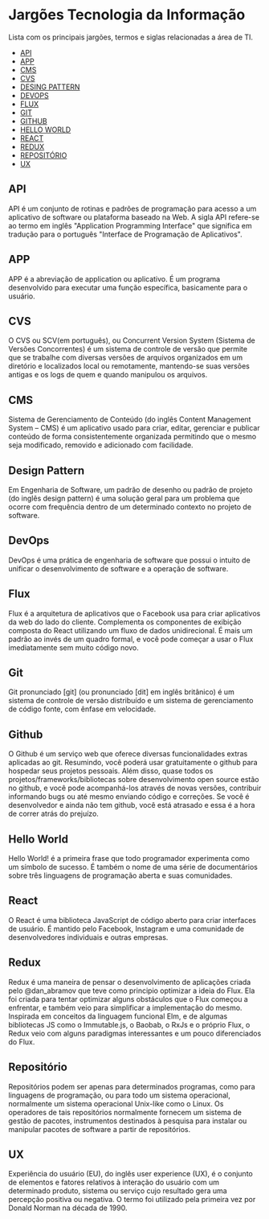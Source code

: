 # Jargões Tecnologia da Informação
Lista com os principais jargões, termos e siglas relacionadas a área de TI.

* [API](#api)
* [APP](#app)
* [CMS](#cms)
* [CVS](#cvs)
* [DESING PATTERN](#design-pattern)
* [DEVOPS](#devops)
* [FLUX](#flux)
* [GIT](#git)
* [GITHUB](#github)
* [HELLO WORLD](#hello-world)
* [REACT](#react)
* [REDUX](#REDUX)
* [REPOSITÓRIO](#repositório)
* [UX](#ux)


## API
API é um conjunto de rotinas e padrões de programação para acesso a um aplicativo de software ou plataforma baseado na Web. A sigla API refere-se ao termo em inglês "Application Programming Interface" que significa em tradução para o português "Interface de Programação de Aplicativos".

## APP
APP é a abreviação de application ou aplicativo. É um programa desenvolvido para executar uma função específica, basicamente para o usuário.

## CVS
O CVS ou SCV(em português), ou Concurrent Version System (Sistema de Versões Concorrentes) é um sistema de controle de versão que permite que se trabalhe com diversas versões de arquivos organizados em um diretório e localizados local ou remotamente, mantendo-se suas versões antigas e os logs de quem e quando manipulou os arquivos.

## CMS
Sistema de Gerenciamento de Conteúdo (do inglês Content Management System – CMS) é um aplicativo usado para criar, editar, gerenciar e publicar conteúdo de forma consistentemente organizada permitindo que o mesmo seja modificado, removido e adicionado com facilidade.

## Design Pattern
Em Engenharia de Software, um padrão de desenho ou padrão de projeto (do inglês design pattern) é uma solução geral para um problema que ocorre com frequência dentro de um determinado contexto no projeto de software.

## DevOps
DevOps é uma prática de engenharia de software que possui o intuito de unificar o desenvolvimento de software e a operação de software.

## Flux
Flux é a arquitetura de aplicativos que o Facebook usa para criar aplicativos da web do lado do cliente. Complementa os componentes de exibição composta do React utilizando um fluxo de dados unidirecional. É mais um padrão ao invés de um quadro formal, e você pode começar a usar o Flux imediatamente sem muito código novo.

## Git
Git pronunciado [git] (ou pronunciado [dit] em inglês britânico) é um sistema de controle de versão distribuído e um sistema de gerenciamento de código fonte, com ênfase em velocidade.

## Github
O Github é um serviço web que oferece diversas funcionalidades extras aplicadas ao git. Resumindo, você poderá usar gratuitamente o github para hospedar seus projetos pessoais. Além disso, quase todos os projetos/frameworks/bibliotecas sobre desenvolvimento open source estão no github, e você pode acompanhá-los através de novas versões, contribuir informando bugs ou até mesmo enviando código e correções. Se você é desenvolvedor e ainda não tem github, você está atrasado e essa é a hora de correr atrás do prejuízo.

## Hello World
Hello World! é a primeira frase que todo programador experimenta como um símbolo de sucesso. É também o nome de uma série de documentários sobre três linguagens de programação aberta e suas comunidades.

## React
O React é uma biblioteca JavaScript de código aberto para criar interfaces de usuário. É mantido pelo Facebook, Instagram e uma comunidade de desenvolvedores individuais e outras empresas.

## Redux
Redux é uma maneira de pensar o desenvolvimento de aplicações criada pelo @dan_abramov que teve como principio optimizar a ideia do Flux. Ela foi criada para tentar optimizar alguns obstáculos que o Flux começou a enfrentar, e também veio para simplificar a implementação do mesmo. Inspirada em conceitos da linguagem funcional Elm, e de algumas bibliotecas JS como o Immutable.js,  o Baobab, o  RxJs e o próprio Flux, o Redux veio com alguns paradigmas interessantes e um pouco diferenciados do Flux.

## Repositório
Repositórios podem ser apenas para determinados programas, como para linguagens de programação, ou para todo um sistema operacional, normalmente um sistema operacional Unix-like como o Linux. Os operadores de tais repositórios normalmente fornecem um sistema de gestão de pacotes, instrumentos destinados à pesquisa para instalar ou manipular pacotes de software a partir de repositórios.

## UX
Experiência do usuário (EU), do inglês user experience (UX), é o conjunto de elementos e fatores relativos à interação do usuário com um determinado produto, sistema ou serviço cujo resultado gera uma percepção positiva ou negativa. O termo foi utilizado pela primeira vez por Donald Norman na década de 1990.

